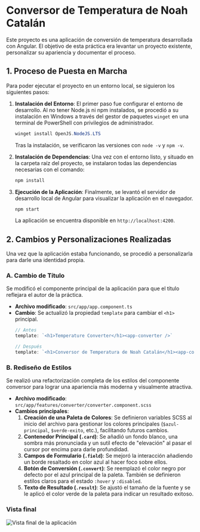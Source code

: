 # Conversor de Temperatura de Noah Catalán

Este proyecto es una aplicación de conversión de temperatura desarrollada con Angular. El objetivo de esta práctica era levantar un proyecto existente, personalizar su apariencia y documentar el proceso.




## 1. Proceso de Puesta en Marcha

Para poder ejecutar el proyecto en un entorno local, se siguieron los siguientes pasos:

1.  **Instalación del Entorno**: El primer paso fue configurar el entorno de desarrollo. Al no tener Node.js ni npm instalados, se procedió a su instalación en Windows a través del gestor de paquetes `winget` en una terminal de PowerShell con privilegios de administrador.
    ```powershell
    winget install OpenJS.NodeJS.LTS
    ```
    Tras la instalación, se verificaron las versiones con `node -v` y `npm -v`.

2.  **Instalación de Dependencias**: Una vez con el entorno listo, y situado en la carpeta raíz del proyecto, se instalaron todas las dependencias necesarias con el comando:
    ```bash
    npm install
    ```

3.  **Ejecución de la Aplicación**: Finalmente, se levantó el servidor de desarrollo local de Angular para visualizar la aplicación en el navegador.
    ```bash
    npm start
    ```
    La aplicación se encuentra disponible en `http://localhost:4200`.

## 2. Cambios y Personalizaciones Realizadas

Una vez que la aplicación estaba funcionando, se procedió a personalizarla para darle una identidad propia.

### A. Cambio de Título

Se modificó el componente principal de la aplicación para que el título reflejara el autor de la práctica.

-   **Archivo modificado**: `src/app/app.component.ts`
-   **Cambio**: Se actualizó la propiedad `template` para cambiar el `<h1>` principal.
    ```typescript
    // Antes
    template: `<h1>Temperature Converter</h1><app-converter />`

    // Después
    template: `<h1>Conversor de Temperatura de Noah Catalán</h1><app-converter />`
    ```

### B. Rediseño de Estilos

Se realizó una refactorización completa de los estilos del componente conversor para lograr una apariencia más moderna y visualmente atractiva.

-   **Archivo modificado**: `src/app/features/converter/converter.component.scss`
-   **Cambios principales**:
    1.  **Creación de una Paleta de Colores**: Se definieron variables SCSS al inicio del archivo para gestionar los colores principales (`$azul-principal`, `$verde-exito`, etc.), facilitando futuros cambios.
    2.  **Contenedor Principal (`.card`)**: Se añadió un fondo blanco, una sombra más pronunciada y un sutil efecto de "elevación" al pasar el cursor por encima para darle profundidad.
    3.  **Campos de Formulario (`.field`)**: Se mejoró la interacción añadiendo un borde resaltado en color azul al hacer foco sobre ellos.
    4.  **Botón de Conversión (`.convert`)**: Se reemplazó el color negro por defecto por el azul principal de la paleta. También se definieron estilos claros para el estado `:hover` y `:disabled`.
    5.  **Texto de Resultado (`.result`)**: Se ajustó el tamaño de la fuente y se le aplicó el color verde de la paleta para indicar un resultado exitoso.

### Vista final
![Vista final de la aplicación](vista-final.png)

